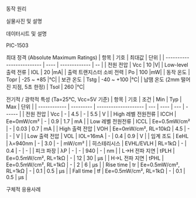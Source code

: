 동작 원리










실물사진 및 설명










데이터시트 및 설명

PIC-1503

최대 정격 (Absolute Maximum Ratings)
| 항목                        | 기호   | 최대값           | 단위 |
| ------------------------- | ---- | ------------- | -- |
| 전원 전압                     | Vcc  | 10 |V|
| Low-level 출력 전류           | IOL  | 20 |mA|
| 출력 트랜지스터 소비 전력            | Po   | 100 |mW|
| 동작 온도                     | Topr | -25 \~ +85 |℃|
| 보관 온도                     | Tstg | -40 \~ +100 |℃|
| 납땜 온도 (2mm 떨어진 지점, 5초 한정) | Tsol | 260 |℃|

전기적 / 광학적 특성 (Ta=25℃, Vcc=5V 기준)
| 항목           | 기호        | 조건                   | Min | Typ  | Max | 단위     |
| ------------ | --------- | -------------------- | --- | ---- | --- | ------ |
| 전원 전압        | Vcc       | -                    | 4.5 | -    | 5.5 | V      |
| High 레벨 전원전류 | ICCH      | Ee=0mW/cm²           | -   | 0.9  | 1.7 | mA     |
| Low 레벨 전원전류  | ICCL      | Ee=0.5mW/cm²         | -   | 0.03 | 0.7 | mA     |
| High 출력 전압   | VOH       | Ee=0mW/cm², RL=10kΩ  | 4.5 | -    | -   | V      |
| Low 출력 전압    | VOL       | IOL=16mA             | -   | 0.4  | 0.9 | V      |
| 임계 조도        | EeHL      | λ=940nm      | -   | 3.0  | -   | mW/cm² |
| 히스테리시스       | EVHL/EVLH |        RL=1kΩ          | -   | 0.4  | -   | -      |
| 피크 파장        | λP        | -                    | -   | 940  | -   | nm     |
| L→H 전파 지연    | tPLH      | Ee=0.5mW/cm², RL=1kΩ | -   | 12  | 30 | μs     |
| H→L 전파 지연    | tPHL      | Ee=0.5mW/cm², RL=1kΩ                | -   | 2  | 6 | μs     |
| Rise time    | tr        | Ee=0.5mW/cm², RL=1kΩ                    | -   | 0.1  |  0.5 |    μs    |
| Fall time    | tf        | Ee=0.5mW/cm², RL=1kΩ                    | -   |  0.1 |  0.5 |    μs    |












구체적 응용사례









